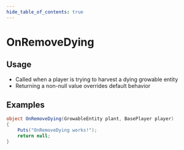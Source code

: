 ```yaml
---
hide_table_of_contents: true
---
```


# OnRemoveDying

## Usage

* Called when a player is trying to harvest a dying growable entity
* Returning a non-null value overrides default behavior

## Examples

```csharp title=""
object OnRemoveDying(GrowableEntity plant, BasePlayer player)
{
    Puts("OnRemoveDying works!");
    return null;
}
```
